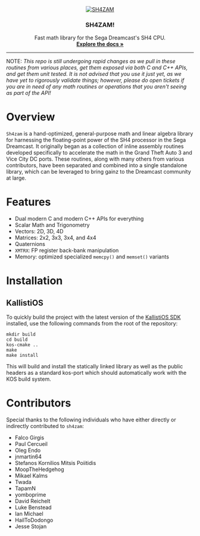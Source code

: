 <!-- PROJECT LOGO -->
<div align="center">
  <a href="https://github.com/gyrovorbis/sh4zam">
    <img src="http://sh4zam.elysianshadows.com/logo.png" alt="SH4ZAM">
  </a>
  <h3 align="center"><strong>SH4ZAM!</strong></h1>
  <p align="center">
    Fast math library for the Sega Dreamcast's SH4 CPU.
    <br />
    <a href="http://sh4zam.elysianshadows.com"><strong>Explore the docs »</strong></a>
  </p>
</div>
<hr>
NOTE: <i>This repo is still undergoing rapid changes as we pull in these routines from various places, get them exposed via both C and C++ APIs, and get them unit tested. It is not advised that you use it just yet, as we have yet to rigorously validate things; however, please do open tickets if you are in need of any math routines or operations that you aren't seeing as part of the API!</i>

# Overview

`Sh4zam` is a hand-optimized, general-purpose math and linear algebra library for harnessing the floating-point power of the SH4 processor in the Sega Dreamcast. It originally began as a collection of inline assembly routines developed specifically to accelerate the math in the Grand Theft Auto 3 and Vice City DC ports. These routines, along with many others from various contributors, have been separated and combined into a single standalone library, which can be leveraged to bring gainz to the Dreamcast community at large.

# Features
- Dual modern C and modern C++ APIs for everything
- Scalar Math and Trigonometry
- Vectors: 2D, 3D, 4D
- Matrices: 2x2, 3x3, 3x4, and 4x4
- Quaternions
- `XMTRX`: FP register back-bank manipulation
- Memory: optimized specialized `memcpy()` and `memset()` variants

# Installation

## KallistiOS

To quickly build the project with the latest version of the [KallistiOS SDK](https://github.com/KallistiOS/KallistiOS) installed, use the following commands from the root of the repository:

```
mkdir build
cd build
kos-cmake ..
make
make install
```
This will build and install the statically linked library as well as the public headers as a standard kos-port which should automatically work with the KOS build system.

# Contributors

Special thanks to the following individuals who have either directly or indirectly contributed to `sh4zam`:
- Falco Girgis
- Paul Cercueil
- Oleg Endo
- jnmartin64
- Stefanos Kornilios Mitsis Poiitidis
- MoopTheHedgehog
- Mikael Kalms
- Twada
- TapamN
- yomboprime
- David Reichelt
- Luke Benstead
- Ian Michael
- HailToDodongo
- Jesse Stojan
